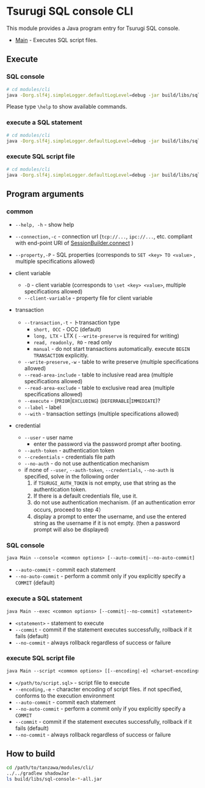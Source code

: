 # Tsurugi SQL console CLI

This module provides a Java program entry for Tsurugi SQL console.

* [Main] - Executes SQL script files.

[Main]:src/main/java/com/tsurugidb/console/cli/Main.java

## Execute

### SQL console

```sh
# cd modules/cli
java -Dorg.slf4j.simpleLogger.defaultLogLevel=debug -jar build/libs/sql-console-*-all.jar -c tcp://localhost:12345
```

Please type `\help` to show available commands.

### execute a SQL statement

```sh
# cd modules/cli
java -Dorg.slf4j.simpleLogger.defaultLogLevel=debug -jar build/libs/sql-console-*-all.jar --exec -c tcp://localhost:12345 "select * from test"
```

### execute SQL script file

```sh
# cd modules/cli
java -Dorg.slf4j.simpleLogger.defaultLogLevel=debug -jar build/libs/sql-console-*-all.jar --script -c tcp://localhost:12345 -e UTF-8 /path/to/script.sql
```

## Program arguments

### common

* `--help, -h` - show help
* `--connection,-c` - connection url (`tcp://...`, `ipc://...`, etc. compliant with end-point URI of [SessionBuilder.connect](https://github.com/project-tsurugi/tsubakuro/blob/98fa342082af04cf927b875b9d898dd7961f575e/modules/session/src/main/java/com/nautilus_technologies/tsubakuro/low/common/SessionBuilder.java#L35-L45) )
* `--property,-P` - SQL properties (corresponds to `SET <key> TO <value>` , multiple specifications allowed)
* client variable
  * `-D` - client variable (corresponds to `\set <key> <value>`, multiple specifications allowed)
  * `--client-variable` - property file for client variable
* transaction
  * `--transaction,-t` - トtransaction type
    * `short, OCC` - OCC (default)
    * `long, LTX` - LTX ( `--write-preserve` is required for writing)
    * `read, readonly, RO` - read only
    * `manual` - do not start transactions automatically. execute `BEGIN TRANSACTION` explicitly.
  * `--write-preserve,-w` - table to write preserve (multiple specifications allowed)
  * `--read-area-include` - table to inclusive read area (multiple specifications allowed)
  * `--read-area-exclude` - table to exclusive read area (multiple specifications allowed)
  * `--execute` - (`PRIOR`|`EXCLUDING`) (`DEFERRABLE`|`IMMEDIATE`)?
  * `--label` - label
  * `--with` - transaction settings (multiple specifications allowed)
* credential

  * `--user` - user name
    * enter the password via the password prompt after booting.
  * `--auth-token` - authentication token
  * `--credentials` - credentials file path
  * `--no-auth` - do not use authentication mechanism
  * if none of `--user`, `--auth-token`, `--credentials`, `--no-auth`  is specified, solve in the following order
    1. if `TSURUGI_AUTH_TOKEN` is not empty, use that string as the authentication token.
    2. If there is a default credentials file, use it.
    3. do not use authentication mechanism. (if an authentication error occurs, proceed to step 4）
    4. display a prompt to enter the username, and use the entered string as the username if it is not empty. (then a password prompt will also be displayed)

### SQL console

```txt
java Main --console <common options> [--auto-commit|--no-auto-commit]
```

* `--auto-commit` - commit each statement
* `--no-auto-commit` - perform a commit only if you explicitly specify a `COMMIT`  (default)

### execute a SQL statement

```txt
java Main --exec <common options> [--commit|--no-commit] <statement>
```

* `<statement>` - statement to execute
* `--commit` - commit if the statement executes successfully, rollback if it fails (default)
* `--no-commit` - always rollback regardless of success or failure

### execute SQL script file

```txt
java Main --script <common options> [[--encoding|-e] <charset-encoding>] [--auto-commit|--no-auto-commit|--commit|--no-commit] </path/to/script.sql>
```

* `</path/to/script.sql>` - script file to execute
* `--encoding,-e` - character encoding of script files. if not specified, conforms to the execution environment
* `--auto-commit` - commit each statement
* `--no-auto-commit` - perform a commit only if you explicitly specify a `COMMIT` 
* `--commit` - commit if the statement executes successfully, rollback if it fails (default)
* `--no-commit` - always rollback regardless of success or failure



## How to build

```bash
cd /path/to/tanzawa/modules/cli/
../../gradlew shadowJar
ls build/libs/sql-console-*-all.jar
```

